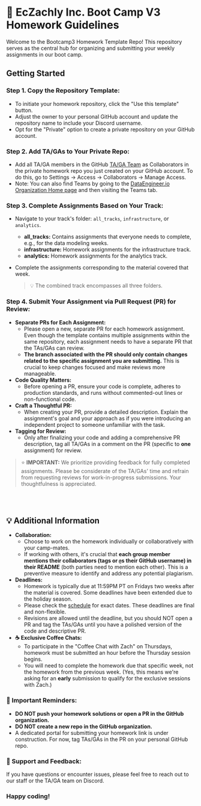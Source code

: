 🚀 EcZachly Inc. Boot Camp V3 Homework Guidelines
==============================

Welcome to the Bootcamp3 Homework Template Repo! This repository serves as the central hub for organizing and submitting your weekly assignments in our boot camp.

## Getting Started

### Step 1. Copy the Repository Template:
- To initiate your homework repository, click the "Use this template" button. 
- Adjust the owner to your personal GitHub account and update the repository name to include your Discord username. 
- Opt for the "Private" option to create a private repository on your GitHub account.

### Step 2. Add TA/GAs to Your Private Repo:
- Add all TA/GA members in the GitHub [TA/GA Team](https://github.com/orgs/DataEngineer-io/teams/ta-gas) as Collaborators in the private homework repo you just created on your GitHub account. To do this, go to Settings &rarr; Access &rarr; Collaborators &rarr; Manage Access. 
- Note: You can also find Teams by going to the [DataEngineer.io Organization Home page](https://github.com/DataEngineer-io) and then visiting the Teams tab. 

### Step 3. Complete Assignments Based on Your Track:
- Navigate to your track's folder: `all_tracks`, `infrastructure`, or `analytics`.
   - **all_tracks:** Contains assignments that everyone needs to complete, e.g., for the data modeling weeks.
   - **infrastructure:** Homework assignments for the infrastructure track.
   - **analytics:** Homework assignments for the analytics track.
- Complete the assignments corresponding to the material covered that week.

   >
   > :bulb: The combined track encompasses all three folders.
   >

### Step 4. Submit Your Assignment via Pull Request (PR) for Review:
- **Separate PRs for Each Assignment:**
   - Please open a new, separate PR for each homework assignment. Even though the template contains multiple assignments within the same repository, each assignment needs to have a separate PR that the TAs/GAs can review.
   - **The branch associated with the PR should only contain changes related to the specific assignment you are submitting.** This is crucial to keep changes focused and make reviews more manageable.
- **Code Quality Matters:**
   - Before opening a PR, ensure your code is complete, adheres to production standards, and runs without commented-out lines or non-functional code.
- **Craft a Thoughtful PR:**
   - When creating your PR, provide a detailed description. Explain the assignment's goal and your approach as if you were introducing an independent project to someone unfamiliar with the task.
- **Tagging for Review:**
   - Only after finalizing your code and adding a comprehensive PR description, tag all TA/GAs in a comment on the PR (specific to **one** assignment) for review.

>
> ⭐ **IMPORTANT:** We prioritize providing feedback for fully completed assignments. Please be considerate of the TA/GAs' time and refrain from requesting reviews for work-in-progress submissions. Your thoughtfulness is appreciated.
>

<br> 
<br> 

## 💡 **Additional Information**

- **Collaboration:**
   - Choose to work on the homework individually or collaboratively with your camp-mates. 
   - If working with others, it's crucial that **each group member mentions their collaborators (tags or `@`s their GitHub username) in their README** (both parties need to mention each other). This is a preventive measure to identify and address any potential plagiarism.
- **Deadlines:**
	- Homework is typically due at 11:59PM PT on Fridays two weeks after the material is covered. Some deadlines have been extended due to the holiday season.
     - Please check the [schedule](https://dataengineer.io/bootcamp?mode=schedule) for exact dates. These deadlines are final and non-flexible.
   - Revisions are allowed until the deadline, but you should NOT open a PR and tag the TAs/GAs until you have a polished version of the code and descriptive PR. 
- **☕ Exclusive Coffee Chats:**
   - To participate in the "Coffee Chat with Zach" on Thursdays, homework must be submitted an hour before the Thursday session begins. 
   - You will need to complete the homework due that specific week, not the homework from the previous week. (Yes, this means we're asking for an **early** submission to qualify for the exclusive sessions with Zach.)

### 🚨 Important Reminders:
   - **DO NOT push your homework solutions or open a PR in the GitHub organization.**
   - **DO NOT create a new repo in the GitHub organization.**
   - A dedicated portal for submitting your homework link is under construction. For now, tag TAs/GAs in the PR on your personal GitHub repo.

### 🤝 Support and Feedback:
   If you have questions or encounter issues, please feel free to reach out to our staff or the TA/GA team on Discord.

### Happy coding!
